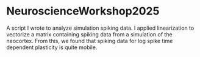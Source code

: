 # NeuroscienceWorkshop2025
A script I wrote to analyze simulation spiking data. 
I applied linearization to vectorize a matrix containing spiking data from a simulation of the neocortex. From this, we found that spiking data for log spike time dependent plasticity is quite mobile. 
